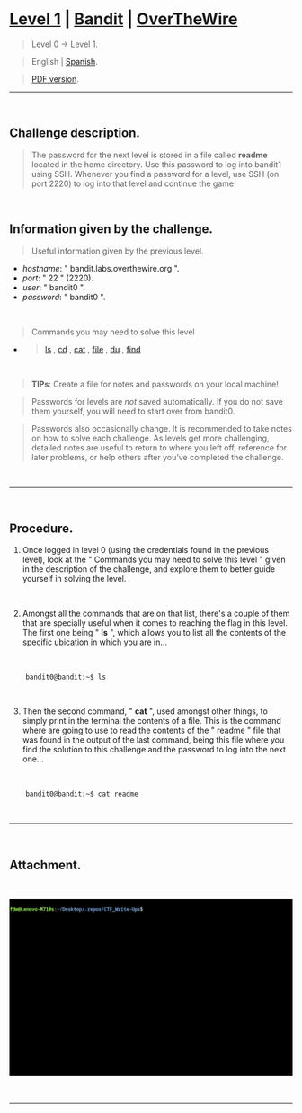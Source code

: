 
# [Level 1](https://overthewire.org/wargames/bandit/bandit1.html) | [Bandit](https://overthewire.org/wargames/bandit/) | [OverTheWire](https://overthewire.org/wargames/)
> Level 0 &rarr; Level 1.

> English | [Spanish](https://github.com/frandausmeier/CTF_Write-Ups/blob/main/OverTheWire/Bandit/Level_1/nivel-1_bandit_overthewire_esp.md).

> [PDF version](https://drive.google.com/file/d/1V4Ew91pLnz3nTKUKI6NhmbKi3JBNLlGQ/view?usp=drive_link).

-----

<br>

## Challenge description.

> The password for the next level is stored in a file called  **readme**  located in the home directory. Use this password to log into bandit1 using SSH. Whenever you find a password for a level, use SSH (on port 2220) to log into that level and continue the game.

<br>

## Information given by the challenge.
> Useful information given by the previous level.
- _hostname_: " bandit.labs.overthewire.org ".
- _port_: " 22 " (2220).
- _user_: " bandit0 ".
- _password_: " bandit0 ".

<br>

> Commands you may need to solve this level
- > [ls](https://manpages.ubuntu.com/manpages/noble/man1/ls.1.html)  ,  [cd](https://manpages.ubuntu.com/manpages/noble/man1/cd.1posix.html)  ,  [cat](https://manpages.ubuntu.com/manpages/noble/man1/cat.1.html)  ,  [file](https://manpages.ubuntu.com/manpages/noble/man1/file.1.html)  ,  [du](https://manpages.ubuntu.com/manpages/noble/man1/du.1.html)  ,  [find](https://manpages.ubuntu.com/manpages/noble/man1/find.1.html)

<br>

> **TIPs**:  Create a file for notes and passwords on your local machine!

> Passwords for levels are  _not_  saved automatically. If you do not save them yourself, you will need to start over from bandit0.

> Passwords also occasionally change. It is recommended to take notes on how to solve each challenge. As levels get more challenging, detailed notes are useful to return to where you left off, reference for later problems, or help others after you’ve completed the challenge.

<br>

-----

<br>

## Procedure.
1. Once logged in level 0 (using the credentials found in the previous level), look at the " Commands you may need to solve this level " given in the description of the challenge, and explore them to better guide yourself in solving the level.
    
<br>

2. Amongst all the commands that are on that list, there's a couple of them that are specially useful when it comes to reaching the flag in this level. The first one being " **ls** ", which allows you to list all the contents of the specific ubication in which you are in...

<br>

```
	bandit0@bandit:~$ ls
```

<br>

3. Then the second command, " **cat** ", used amongst other things, to simply print in the terminal the contents of a file. This is the command where are going to use to read the contents of the " readme " file that was found in the output of the last command, being this file where you find the solution to this challenge and the password to log into the next one...

<br>

```
	bandit0@bandit:~$ cat readme
```

<br>

-----

<br>

## Attachment.

<br>

<p align="center">
  <img src="./attachments/level-1_bandit_overthewire.gif" />
</p>

<br>

----

